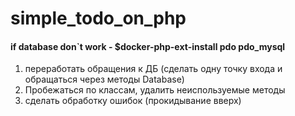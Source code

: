 # simple_todo_on_php

#### if database don`t work - $docker-php-ext-install pdo pdo_mysql

1. переработать обращения к ДБ (сделать одну точку входа и обращаться через методы Database)
2. Пробежаться по классам, удалить неиспользуемые методы
3. сделать обработку ошибок (прокидывание вверх)